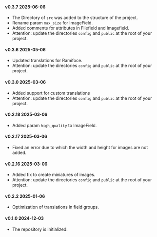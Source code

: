 #### v0.3.7 2025-06-06

- The Directory of `src` was added to the structure of the project.
- Rename param `max_size` for ImageField.
- Added comments for attributes in Filefield and Imagefield.
- Attention: update the directories `config` and `public` at the root of your project.

#### v0.3.6 2025-05-06

- Updated translations for Ramifoce.
- Attention: update the directories `config` and `public` at the root of your project.

#### v0.3.0 2025-03-06

- Added support for custom translations
- Attention: update the directories `config` and `public` at the root of your project.

#### v0.2.18 2025-03-06

- Added param `high_quality` to ImageField.

#### v0.2.17 2025-03-06

- Fixed an error due to which the width and height for images are not added.

#### v0.2.16 2025-03-06

- Added fix to create miniatures of images.
- Attention: update the directories `config` and `public` at the root of your project.

#### v0.2.2 2025-01-06

- Optimization of translations in field groups.

#### v0.1.0 2024-12-03

- The repository is initialized.
